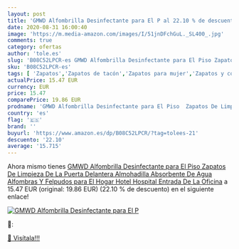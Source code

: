 ```yaml
---
layout: post
title: 'GMWD Alfombrilla Desinfectante para El P al 22.10 % de descuento'
date: 2020-08-31 16:00:40
image: 'https://m.media-amazon.com/images/I/51jnDFchGuL._SL400_.jpg'
comments: true
category: ofertas
author: 'tole.es'
slug: 'B08C52LPCR-es GMWD Alfombrilla Desinfectante para El Piso Zapatos De...'
sku: 'B08C52LPCR-es'
tags: [ 'Zapatos','Zapatos de tacón','Zapatos para mujer','Zapatos y complementos','zapatos', ]
actualPrice: 15.47 EUR
currency: EUR
price: 15.47
comparePrice: 19.86 EUR
prodname: 'GMWD Alfombrilla Desinfectante para El Piso  Zapatos De Limpieza De La Puerta Delantera  Almohadilla Absorbente De Agua  Alfombras Y Felpudos  para El Hogar  Hotel  Hospital  Entrada De La Oficina'
country: 'es'
flag: '🇪🇸'
brand: ''
buyurl: 'https://www.amazon.es/dp/B08C52LPCR/?tag=tolees-21'
descuento: '22.10'
average: '15.715'
---
```


Ahora mismo tienes [GMWD Alfombrilla Desinfectante para El Piso  Zapatos De Limpieza De La Puerta Delantera  Almohadilla Absorbente De Agua  Alfombras Y Felpudos  para El Hogar  Hotel  Hospital  Entrada De La Oficina](https://www.amazon.es/dp/B08C52LPCR/?tag=tolees-21) a 15.47 EUR (original: 19.86 EUR) (22.10 %  de descuento) en el siguiente enlace!

[![GMWD Alfombrilla Desinfectante para El P](https://m.media-amazon.com/images/I/51jnDFchGuL._SL400_.jpg)](https://www.amazon.es/dp/B08C52LPCR/?tag=tolees-21)

🔎:


[🛒 Visítala!!!](https://www.amazon.es/dp/B08C52LPCR/?tag=tolees-21)

